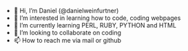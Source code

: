 - 👋 Hi, I’m Daniel (@danielweinfurtner)
- 👀 I’m interested in learning how to code, coding webpages
- 🌱 I’m currently learning PERL, RUBY, PYTHON and HTML
- 💞️ I’m looking to collaborate on coding
- 📫 How to reach me via mail or github

<!---
danielweinfurtner/danielweinfurtner is a ✨ special ✨ repository because its `README.md` (this file) appears on your GitHub profile.
You can click the Preview link to take a look at your changes.
--->
